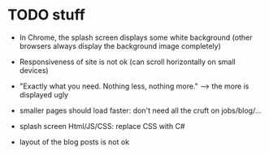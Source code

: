TODO stuff
==========

- In Chrome, the splash screen displays some white background (other browsers always display the background image completely)
- Responsiveness of site is not ok (can scroll horizontally on small devices)
- "Exactly what you need. Nothing less, nothing more." --> the more is displayed ugly

- smaller pages should load faster: don't need all the cruft on jobs/blog/...

- splash screen Html/JS/CSS: replace CSS with C#

- layout of the blog posts is not ok
